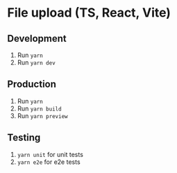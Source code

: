 # File upload (TS, React, Vite)

## Development

1. Run `yarn`
2. Run `yarn dev`

## Production

1. Run `yarn`
2. Run `yarn build`
3. Run `yarn preview`

## Testing

1. `yarn unit` for unit tests
2. `yarn e2e` for e2e tests
